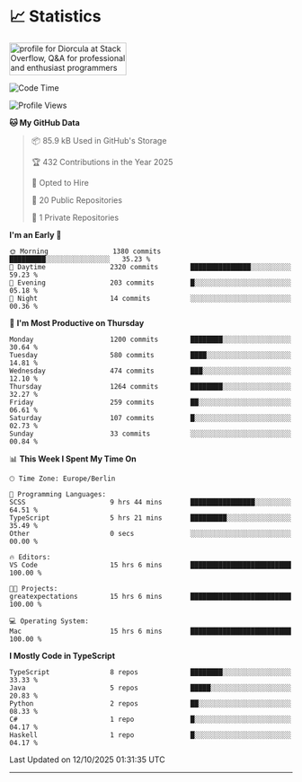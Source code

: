 # 📈 Statistics
 <a href="https://stackoverflow.com/users/10433530/diorcula"><img src="https://stackoverflow.com/users/flair/10433530.png" width="208" height="58" alt="profile for Diorcula at Stack Overflow, Q&amp;A for professional and enthusiast programmers" title="profile for Diorcula at Stack Overflow, Q&amp;A for professional and enthusiast programmers"></a>
 
<!--START_SECTION:waka-->
![Code Time](http://img.shields.io/badge/Code%20Time-684%20hrs%2031%20mins-blue)

![Profile Views](http://img.shields.io/badge/Profile%20Views-0-blue)

**🐱 My GitHub Data** 

> 📦 85.9 kB Used in GitHub's Storage 
 > 
> 🏆 432 Contributions in the Year 2025
 > 
> 💼 Opted to Hire
 > 
> 📜 20 Public Repositories 
 > 
> 🔑 1 Private Repositories 
 > 
**I'm an Early 🐤** 

```text
🌞 Morning                1380 commits        █████████░░░░░░░░░░░░░░░░   35.23 % 
🌆 Daytime                2320 commits        ███████████████░░░░░░░░░░   59.23 % 
🌃 Evening                203 commits         █░░░░░░░░░░░░░░░░░░░░░░░░   05.18 % 
🌙 Night                  14 commits          ░░░░░░░░░░░░░░░░░░░░░░░░░   00.36 % 
```
📅 **I'm Most Productive on Thursday** 

```text
Monday                   1200 commits        ████████░░░░░░░░░░░░░░░░░   30.64 % 
Tuesday                  580 commits         ████░░░░░░░░░░░░░░░░░░░░░   14.81 % 
Wednesday                474 commits         ███░░░░░░░░░░░░░░░░░░░░░░   12.10 % 
Thursday                 1264 commits        ████████░░░░░░░░░░░░░░░░░   32.27 % 
Friday                   259 commits         ██░░░░░░░░░░░░░░░░░░░░░░░   06.61 % 
Saturday                 107 commits         █░░░░░░░░░░░░░░░░░░░░░░░░   02.73 % 
Sunday                   33 commits          ░░░░░░░░░░░░░░░░░░░░░░░░░   00.84 % 
```


📊 **This Week I Spent My Time On** 

```text
🕑︎ Time Zone: Europe/Berlin

💬 Programming Languages: 
SCSS                     9 hrs 44 mins       ████████████████░░░░░░░░░   64.51 % 
TypeScript               5 hrs 21 mins       █████████░░░░░░░░░░░░░░░░   35.49 % 
Other                    0 secs              ░░░░░░░░░░░░░░░░░░░░░░░░░   00.00 % 

🔥 Editors: 
VS Code                  15 hrs 6 mins       █████████████████████████   100.00 % 

🐱‍💻 Projects: 
greatexpectations        15 hrs 6 mins       █████████████████████████   100.00 % 

💻 Operating System: 
Mac                      15 hrs 6 mins       █████████████████████████   100.00 % 
```

**I Mostly Code in TypeScript** 

```text
TypeScript               8 repos             ████████░░░░░░░░░░░░░░░░░   33.33 % 
Java                     5 repos             █████░░░░░░░░░░░░░░░░░░░░   20.83 % 
Python                   2 repos             ██░░░░░░░░░░░░░░░░░░░░░░░   08.33 % 
C#                       1 repo              █░░░░░░░░░░░░░░░░░░░░░░░░   04.17 % 
Haskell                  1 repo              █░░░░░░░░░░░░░░░░░░░░░░░░   04.17 % 
```




 Last Updated on 12/10/2025 01:31:35 UTC
<!--END_SECTION:waka-->
 
---

